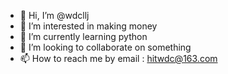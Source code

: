- 👋 Hi, I’m @wdcllj
- 👀 I’m interested in making money
- 🌱 I’m currently learning python
- 💞️ I’m looking to collaborate on something
- 📫 How to reach me by email : hitwdc@163.com

<!---
wdcllj/wdcllj is a ✨ special ✨ repository because its `README.md` (this file) appears on your GitHub profile.
You can click the Preview link to take a look at your changes.
--->
